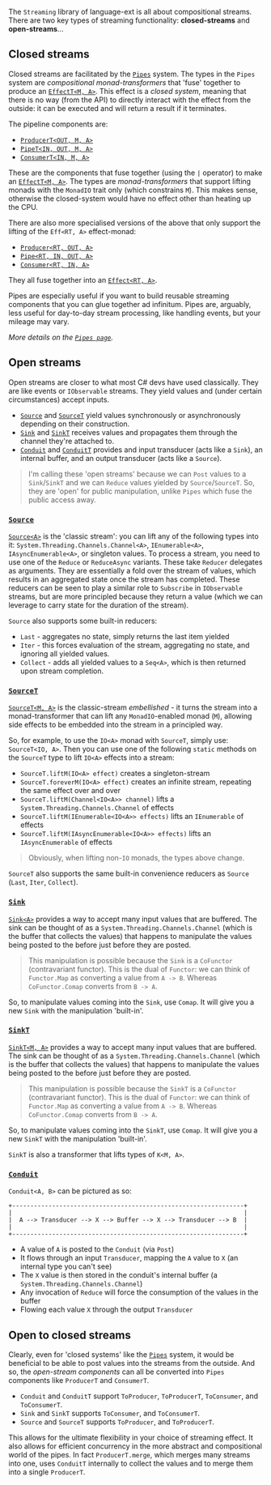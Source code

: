 The `Streaming` library of language-ext is all about compositional streams.  There are two key types of streaming
functionality: **closed-streams** and **open-streams**...

## Closed streams

Closed streams are facilitated by the [`Pipes`](Pipes) system.  The types in the `Pipes` system are _compositional
monad-transformers_ that 'fuse' together to produce an [`EffectT<M, A>`](Pipes/EffectT).  This effect is a _closed system_,
meaning that there is no way (from the API) to directly interact with the effect from the outside: it can be executed
and will return a result if it terminates.

The pipeline components are:

* [`ProducerT<OUT, M, A>`](Pipes/ProducerT)
* [`PipeT<IN, OUT, M, A>`](Pipes/PipeT)
* [`ConsumerT<IN, M, A>`](Pipes/ConsumerT)

These are the components that fuse together (using the `|` operator) to make an [`EffectT<M, A>`](Pipes/EffectT).  The
types are _monad-transformers_ that support lifting monads with the `MonadIO` trait only (which constrains `M`).  This 
makes sense, otherwise the closed-system would have no effect other than heating up the CPU.

There are also more specialised versions of the above that only support the lifting of the `Eff<RT, A>` effect-monad:

* [`Producer<RT, OUT, A>`](Pipes/Producer)
* [`Pipe<RT, IN, OUT, A>`](Pipes/Pipe)
* [`Consumer<RT, IN, A>`](Pipes/Consumer)

They all fuse together into an [`Effect<RT, A>`](Pipes/Effect).

Pipes are especially useful if you want to build reusable streaming components that you can glue together ad infinitum.
Pipes are, arguably, less useful for day-to-day stream processing, like handling events, but your mileage may vary.

_More details on the [`Pipes page`](Pipes)._

## Open streams

Open streams are closer to what most C# devs have used classically.  They are like events or `IObservable` streams.
They yield values and (under certain circumstances) accept inputs.

* [`Source`](Source) and [`SourceT`](SourceT) yield values synchronously or asynchronously depending on their construction.
* [`Sink`](Sink) and [`SinkT`](SinkT) receives values and propagates them through the channel they're attached to.
* [`Conduit`](Conduit) and [`ConduitT`](ConduitT) provides and input transducer (acts like a `Sink`), an internal buffer, and an output transducer (acts like a `Source`). 

> I'm calling these 'open streams' because we can `Post` values to a `Sink`/`SinkT` and we can `Reduce` values yielded by
> `Source`/`SourceT`.  So, they are 'open' for public manipulation, unlike `Pipes` which fuse the public access away.

### [`Source`](Source)

[`Source<A>`](Source) is the 'classic stream': you can lift any of the following types into it: `System.Threading.Channels.Channel<A>`,
`IEnumerable<A>`, `IAsyncEnumerable<A>`, or singleton values.  To process a stream, you need to use one of the `Reduce`
or `ReduceAsync` variants.  These take `Reducer` delegates as arguments.  They are essentially a fold over the stream of
values, which results in an aggregated state once the stream has completed.  These reducers can be seen to play a similar
role to `Subscribe` in `IObservable` streams, but are more principled because they return a value (which we can leverage
to carry state for the duration of the stream).

`Source` also supports some built-in reducers:

* `Last` - aggregates no state, simply returns the last item yielded
* `Iter` - this forces evaluation of the stream, aggregating no state, and ignoring all yielded values.
* `Collect` - adds all yielded values to a `Seq<A>`, which is then returned upon stream completion.

### [`SourceT`](SourceT)

[`SourceT<M, A>`](SourceT) is the classic-stream _embellished_ - it turns the stream into a monad-transformer that can
lift any `MonadIO`-enabled monad (`M`), allowing side effects to be embedded into the stream in a principled way.

So, for example, to use the `IO<A>` monad with `SourceT`, simply use: `SourceT<IO, A>`.  Then you can use one of the
following `static` methods on the `SourceT` type to lift `IO<A>` effects into a stream:

* `SourceT.liftM(IO<A> effect)` creates a singleton-stream
* `SourceT.foreverM(IO<A> effect)` creates an infinite stream, repeating the same effect over and over
* `SourceT.liftM(Channel<IO<A>> channel)` lifts a `System.Threading.Channels.Channel` of effects
* `SourceT.liftM(IEnumerable<IO<A>> effects)` lifts an `IEnumerable` of effects
* `SourceT.liftM(IAsyncEnumerable<IO<A>> effects)` lifts an `IAsyncEnumerable` of effects

> Obviously, when lifting non-`IO` monads, the types above change.

`SourceT` also supports the same built-in convenience reducers as `Source` (`Last`, `Iter`, `Collect`).

### [`Sink`](Sink)

[`Sink<A>`](Sink) provides a way to accept many input values that are buffered.  The sink can be thought of as a 
`System.Threading.Channels.Channel` (which is the buffer that collects the values) that happens to manipulate the values 
being posted to the before just before they are posted.  

> This manipulation is possible because the `Sink` is a `CoFunctor` (contravariant functor).  This is the dual of `Functor`: 
we can think of `Functor.Map` as converting a value from `A -> B`.  Whereas `CoFunctor.Comap` converts from `B -> A`.  

So, to manipulate values coming into the `Sink`, use `Comap`.  It will give you a new `Sink` with the manipulation 'built-in'.

### [`SinkT`](SinkT)

[`SinkT<M, A>`](SinkT) provides a way to accept many input values that are buffered.  The sink can be thought of as a
`System.Threading.Channels.Channel` (which is the buffer that collects the values) that happens to manipulate the values
being posted to the before just before they are posted.

> This manipulation is possible because the `SinkT` is a `CoFunctor` (contravariant functor).  This is the dual of `Functor`:
we can think of `Functor.Map` as converting a value from `A -> B`.  Whereas `CoFunctor.Comap` converts from `B -> A`.

So, to manipulate values coming into the `SinkT`, use `Comap`.  It will give you a new `SinkT` with the manipulation 'built-in'.

`SinkT` is also a transformer that lifts types of `K<M, A>`.

### [`Conduit`](Conduit)

`Conduit<A, B>` can be pictured as so:

    +----------------------------------------------------------------+
    |                                                                |
    |  A --> Transducer --> X --> Buffer --> X --> Transducer --> B  |
    |                                                                |
    +----------------------------------------------------------------+

* A value of `A` is posted to the `Conduit` (via `Post`)
* It flows through an input `Transducer`, mapping the `A` value to `X` (an internal type you can't see)
* The `X` value is then stored in the conduit's internal buffer (a `System.Threading.Channels.Channel`)
* Any invocation of `Reduce` will force the consumption of the values in the buffer
* Flowing each value `X` through the output `Transducer`

## Open to closed streams

Clearly, even for 'closed systems' like the [`Pipes`](Pipes) system, it would be beneficial to be able to post values
into the streams from the outside.  And so, the _open-stream components_ can all be converted into `Pipes` components
like `ProducerT` and `ConsumerT`.

* `Conduit` and `ConduitT` support `ToProducer`, `ToProducerT`, `ToConsumer`, and `ToConsumerT`.
* `Sink` and `SinkT` supports `ToConsumer`, and `ToConsumerT`.
* `Source` and `SourceT` supports `ToProducer`, and `ToProducerT`.

This allows for the ultimate flexibility in your choice of streaming effect. It also allows for efficient concurrency in
the more abstract and compositional world of the pipes. In fact `ProducerT.merge`, which merges many streams into one,
uses `ConduitT` internally to collect the values and to merge them into a single `ProducerT`.